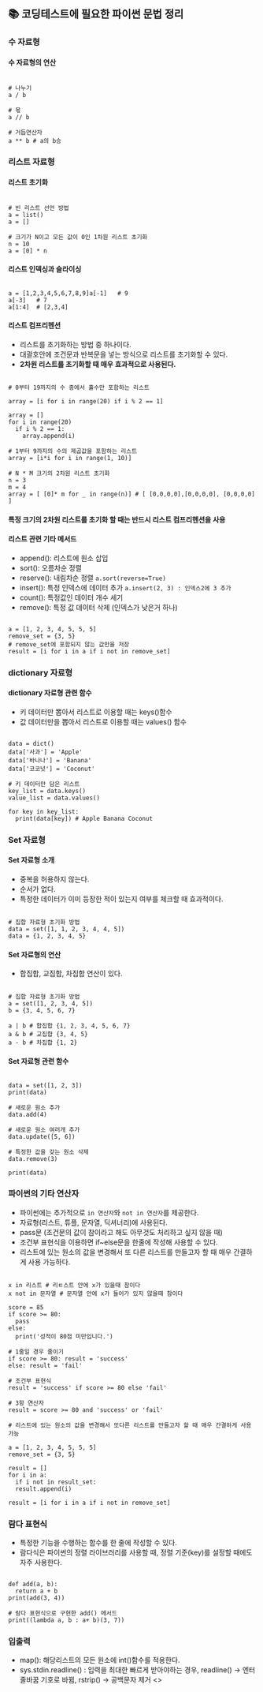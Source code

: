## 📚 코딩테스트에 필요한 파이썬 문법 정리

### 수 자료형
#### 수 자료형의 연산
<pre><code>
# 나누기
a / b

# 몫
a // b

# 거듭연산자
a ** b # a의 b승
</code></pre>

### 리스트 자료형
#### 리스트 초기화
<pre><code>
# 빈 리스트 선언 방법
a = list()
a = []

# 크기가 N이고 모든 값이 0인 1차원 리스트 초기화
n = 10
a = [0] * n
</code></pre>

#### 리스트 인덱싱과 슬라이싱
<pre><code>
a = [1,2,3,4,5,6,7,8,9]a[-1]   # 9
a[-3]   # 7
a[1:4]  # [2,3,4]
</code></pre>

#### 리스트 컴프리헨션
- 리스트를 초기화하는 방법 중 하나이다.   
- 대괄호안에 조건문과 반복문을 넣는 방식으로 리스트를 초기화할 수 있다.    
- **2차원 리스트를 초기화할 때 매우 효과적으로 사용된다.**    
<pre><code>
# 0부터 19까지의 수 중에서 홀수만 포함하는 리스트

array = [i for i in range(20) if i % 2 == 1]

array = []
for i in range(20)
  if i % 2 == 1:
    array.append(i)

# 1부터 9까지의 수의 제곱값을 포함하는 리스트
array = [i*i for i in range(1, 10)]

# N * M 크기의 2차원 리스트 초기화
n = 3
m = 4
array = [ [0]* m for _ in range(n)] # [ [0,0,0,0],[0,0,0,0], [0,0,0,0] ]
</code></pre>

#### 특정 크기의 2차원 리스트를 초기화 할 때는 반드시 리스트 컴프리헨션을 사용 

#### 리스트 관련 기타 메서드
- append(): 리스트에 원소 삽입   
- sort(): 오름차순 정렬   
- reserve(): 내림차순 정렬 ```a.sort(reverse=True)```   
- insert(): 특정 인덱스에 데이터 추가 ```a.insert(2, 3) : 인덱스2에 3 추가```    
- count(): 특정값인 데이터 개수 세기    
- remove(): 특정 값 데이터 삭제 (인덱스가 낮은거 하나)
<pre><code>
a = [1, 2, 3, 4, 5, 5, 5]
remove_set = {3, 5}
# remove_set에 포함되지 않는 값만을 저장
result = [i for i in a if i not in remove_set]
</code></pre>

### dictionary 자료형
#### dictionary 자료형 관련 함수
- 키 데이터만 뽑아서 리스트로 이용할 때는 keys()함수   
- 값 데이터만을 뽑아서 리스트로 이용할 때는 values() 함수
<pre><code>
data = dict()
data['사과'] = 'Apple'
data['바나나'] = 'Banana'
data['코코넛'] = 'Coconut'

# 키 데이터만 담은 리스트
key_list = data.keys()
value_list = data.values()

for key in key_list:
  print(data[key]) # Apple Banana Coconut
</code></pre>

### Set 자료형
#### Set 자료형 소개
- 중복을 허용하지 않는다.   
- 순서가 없다.   
- 특정한 데이터가 이미 등장한 적이 있는지 여부를 체크할 때 효과적이다.   
<pre><code>
# 집합 자료형 초기화 방법
data = set([1, 1, 2, 3, 4, 4, 5])
data = {1, 2, 3, 4, 5}
</code></pre>

#### Set 자료형의 연산
- 합집합, 교집합, 차집합 연산이 있다.
<pre><code>
# 집합 자료형 초기화 방법
a = set([1, 2, 3, 4, 5])
b = {3, 4, 5, 6, 7}

a | b # 합집합 {1, 2, 3, 4, 5, 6, 7}
a & b # 교집합 {3, 4, 5}
a - b # 차집합 {1, 2}
</code></pre>

#### Set 자료형 관련 함수
<pre><code>
data = set([1, 2, 3])
print(data)

# 새로운 원소 추가
data.add(4)

# 새로운 원소 여러개 추가
data.update([5, 6])

# 특정한 값을 갖는 원소 삭제
data.remove(3)

print(data)
</code></pre>

### 파이썬의 기타 연산자
- 파이썬에는 추가적으로 `in 연산자`와 `not in 연산자`를 제공한다.   
- 자료형(리스트, 튜플, 문자열, 딕셔너리)에 사용된다.    
- pass문 (조건문의 값이 참이라고 해도 아무것도 처리하고 싶지 않을 때)    
- 조건부 표현식을 이용하면 if~else문을 한줄에 작성해 사용할 수 있다.   
- 리스트에 있는 원소의 값을 변경해서 또 다른 리스트를 만들고자 할 때 매우 간결하게 사용 가능하다.

<pre><code>
x in 리스트 # 리ㅌ스트 안에 x가 있을때 참이다
x not in 문자열 # 문자열 안에 x가 들어가 있지 않을때 참이다

score = 85
if score >= 80:
  pass
else:
  print('성적이 80점 미만입니다.')

# 1줄일 경우 줄이기
if score >= 80: result = 'success'
else: result = 'fail'

# 조건부 표현식
result = 'success' if score >= 80 else 'fail'

# 3항 연산자
result = score >= 80 and 'success' or 'fail'

# 리스트에 있는 원소의 값을 변경해서 또다른 리스트를 만들고자 할 때 매우 간결하게 사용 가능

a = [1, 2, 3, 4, 5, 5, 5]
remove_set = {3, 5}

result = []
for i in a:
  if i not in result_set:
  result.append(i)

result = [i for i in a if i not in remove_set]
</code></pre>

### 람다 표현식
- 특정한 기능을 수행하는 함수를 한 줄에 작성할 수 있다.   
- 람다식은 파이썬의 정렬 라이브러리를 사용할 때, 정렬 기준(key)를 설정할 때에도 자주 사용한다.
<pre><code>
def add(a, b):
  return a + b
print(add(3, 4))

# 람다 표현식으로 구현한 add() 메서드
print((lambda a, b : a+ b)(3, 7))
</code></pre>

### 입출력
- map(): 해당리스트의 모든 원소에 int()함수를 적용한다.   
- sys.stdin.readline() : 입력을 최대한 빠르게 받아야하는 경우, readline() -> 엔터 줄바꿈 기호로 바뀜, rstrip() -> 공백문자 제거
<>